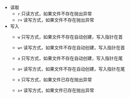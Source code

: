 - 读取
    - `r`       只读方式，如果文件不存在抛出异常
    - `r+`      读写方式，如果文件不存在抛出异常
-  写入
    - `w`       只写方式，如果文件不存在自动创建，写入指针在首
    - `w+`      读写方式，如果文件不存在自动创建，写入指针在首

    - `a`       只写方式，如果文件不存在自动创建，写入指针在尾
    - `a+`      读写方式，如果文件不存在自动创建，写入指针在尾
    
    - `x`       只写方式，如果文件已存在抛出异常
    - `x+`      读写方式，如果文件已存在抛出异常